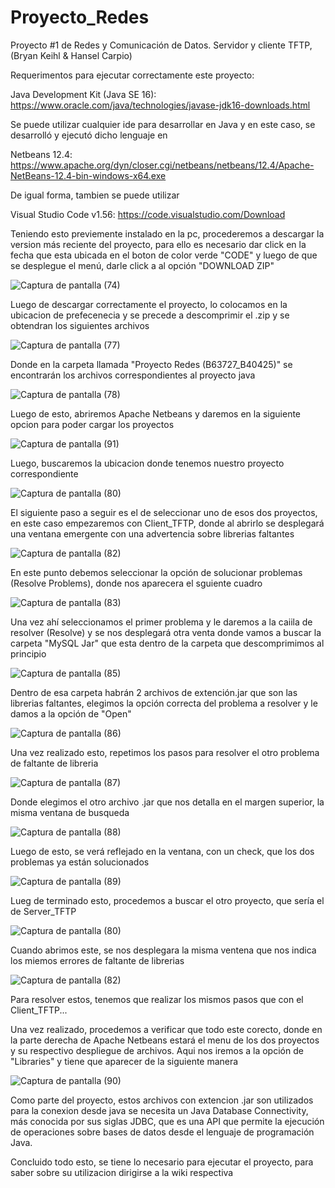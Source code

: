 # Proyecto_Redes
Proyecto #1 de Redes y Comunicación de Datos. Servidor y cliente TFTP, (Bryan Keihl &amp; Hansel Carpio)


Requerimentos para ejecutar correctamente este proyecto:

Java Development Kit (Java SE 16): https://www.oracle.com/java/technologies/javase-jdk16-downloads.html

Se puede utilizar cualquier ide para desarrollar en Java y en este caso, se desarrolló y ejecutó dicho lenguaje en

Netbeans 12.4: https://www.apache.org/dyn/closer.cgi/netbeans/netbeans/12.4/Apache-NetBeans-12.4-bin-windows-x64.exe

De igual forma, tambien se puede utilizar 

Visual Studio Code v1.56: https://code.visualstudio.com/Download


Teniendo esto previemente instalado en la pc, procederemos a descargar la version más reciente del proyecto, para ello es necesario dar click en la fecha que esta ubicada en el boton de color verde "CODE" y luego de que se desplegue el menú, darle click a al opción "DOWNLOAD ZIP"

![Captura de pantalla (74)](https://user-images.githubusercontent.com/38017780/120114545-dc1cb700-c13c-11eb-9758-920782f3e380.png)

Luego de descargar correctamente el proyecto, lo colocamos en la ubicacion de prefecenecia y se precede a descomprimir el .zip y se obtendran los siguientes archivos

![Captura de pantalla (77)](https://user-images.githubusercontent.com/38017780/120114737-cc51a280-c13d-11eb-8a57-b440a34da834.png)

Donde en la carpeta llamada "Proyecto Redes (B63727_B40425)" se encontrarán los archivos correspondientes al proyecto java

![Captura de pantalla (78)](https://user-images.githubusercontent.com/38017780/120114807-16d31f00-c13e-11eb-875c-1776d4e3029e.png)

Luego de esto, abriremos Apache Netbeans y daremos en la siguiente opcion para poder cargar los proyectos

![Captura de pantalla (91)](https://user-images.githubusercontent.com/38017780/120115725-47b55300-c142-11eb-9bfe-9535477f6f57.png)

Luego, buscaremos la ubicacion donde tenemos nuestro proyecto correspondiente

![Captura de pantalla (80)](https://user-images.githubusercontent.com/38017780/120115831-daee8880-c142-11eb-9b6b-ed1cbcd62c5b.png)

El siguiente paso a seguir es el de seleccionar uno de esos dos proyectos, en este caso empezaremos con Client_TFTP, donde al abrirlo se desplegará una ventana emergente con una advertencia sobre librerias faltantes

![Captura de pantalla (82)](https://user-images.githubusercontent.com/38017780/120116001-3fa9e300-c143-11eb-8151-a6895929fcd8.png)

En este punto debemos seleccionar la opción de solucionar problemas (Resolve Problems), donde nos aparecera el sguiente cuadro

![Captura de pantalla (83)](https://user-images.githubusercontent.com/38017780/120116027-5f410b80-c143-11eb-9b27-60e08957f331.png)

Una vez ahí seleccionamos el primer problema y le daremos a la caiila de resolver (Resolve) y se nos desplegará otra venta donde vamos a buscar  la carpeta "MySQL Jar" que esta dentro de la carpeta que descomprimimos al principio

![Captura de pantalla (85)](https://user-images.githubusercontent.com/38017780/120116177-163d8700-c144-11eb-88e0-73a4152a59fa.png)

Dentro de esa carpeta habrán 2 archivos de extención.jar que son las librerias faltantes, elegimos la opción correcta del problema a resolver y le damos a la opción de "Open"

![Captura de pantalla (86)](https://user-images.githubusercontent.com/38017780/120116222-60266d00-c144-11eb-82ef-b13ab6adca7b.png)

Una vez realizado esto, repetimos los pasos para resolver el otro problema de faltante de libreria

![Captura de pantalla (87)](https://user-images.githubusercontent.com/38017780/120116347-fce90a80-c144-11eb-88e9-b72387408eaf.png)

Donde elegimos el otro archivo .jar que nos detalla en el margen superior, la misma ventana de busqueda

![Captura de pantalla (88)](https://user-images.githubusercontent.com/38017780/120116394-2bff7c00-c145-11eb-8fda-1f67b1f03a4a.png)

Luego de esto, se verá reflejado en la ventana, con un check, que los dos problemas ya están solucionados

![Captura de pantalla (89)](https://user-images.githubusercontent.com/38017780/120116424-52bdb280-c145-11eb-8735-4b416552f64f.png)

Lueg de terminado esto, procedemos a buscar el otro proyecto, que sería el de Server_TFTP

![Captura de pantalla (80)](https://user-images.githubusercontent.com/38017780/120116474-8ef11300-c145-11eb-90ee-bbfe84334322.png)

Cuando abrimos este, se nos desplegara la misma ventena que nos indica los miemos errores de faltante de librerias

![Captura de pantalla (82)](https://user-images.githubusercontent.com/38017780/120116499-b2b45900-c145-11eb-8557-446bce50f5dd.png)

Para resolver estos, tenemos que realizar los mismos pasos que con el Client_TFTP...

Una vez realizado, procedemos a verificar que todo este corecto, donde en la parte derecha de Apache Netbeans estará el menu de los dos proyectos y su respectivo despliegue de archivos. Aqui nos iremos a la opción de "Libraries" y tiene que aparecer de la siguiente manera

![Captura de pantalla (90)](https://user-images.githubusercontent.com/38017780/120116619-340beb80-c146-11eb-8fd6-e6e7a3f0d90a.png)


Como parte del proyecto, estos archivos con extencion .jar son utilizados para la conexion desde java se necesita un Java Database Connectivity, más conocida por sus siglas JDBC, que es una API que permite la ejecución de operaciones sobre bases de datos desde el lenguaje de programación Java.


Concluido todo esto, se tiene lo necesario para ejecutar el proyecto, para saber sobre su utilizacion dirigirse a la wiki respectiva

